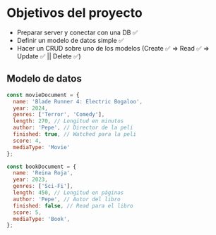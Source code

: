# Objetivos del proyecto

- Preparar server y conectar con una DB ✅
- Definir un modelo de datos simple ✅
- Hacer un CRUD sobre uno de los modelos (Create ✅ => Read ✅ => Update ✅ || Delete ✅)

## Modelo de datos

```javascript
const movieDocument = {
  name: 'Blade Runner 4: Electric Bogaloo',
  year: 2024,
  genres: ['Terror', 'Comedy'],
  length: 270, // Longitud en minutos
  author: 'Pepe', // Director de la peli
  finished: true, // Watched para la peli
  score: 4,
  mediaType: 'Movie'
};

const bookDocument = {
  name: 'Reina Roja',
  year: 2023,
  genres: ['Sci-Fi'],
  length: 450, // Longitud en páginas
  author: 'Pepe', // Autor del libro
  finished: false, // Read para el libro
  score: 5,
  mediaType: 'Book',
};
```
